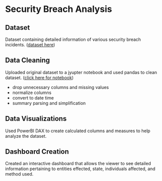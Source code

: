 # Security Breach Analysis


## Dataset
Dataset containing detailed information of various security breach incidents. ([dataset here](https://www.kaggle.com/datasets/xontoloyo/security-breachhh))


## Data Cleaning
Uploaded original dataset to a jyupter notebook and used pandas to clean dataset. ([click here for notebook](https://github.com/mayahbosworth/security-breach-analysis/blob/main/data/cleaning_security_breach_dataset.ipynb))
- drop unnecessary columns and missing values
- normalize columns
- convert to date time
- summary parsing and simplification


## Data Visualizations
Used PowerBI DAX to create calculated columns and measures to help analyze the dataset.


## Dashboard Creation
Created an interactive dashboard that allows the viewer to see detailed information pertaining to entities effected, state, individuals affected, and method used.
